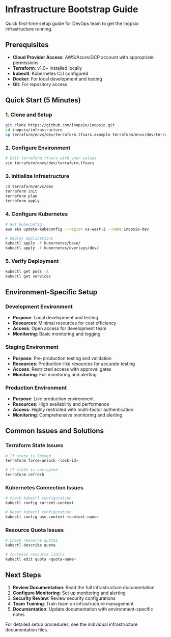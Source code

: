 # Infrastructure Bootstrap Guide

Quick first-time setup guide for DevOps team to get the Inopsio infrastructure running.

## Prerequisites

- **Cloud Provider Access**: AWS/Azure/GCP account with appropriate permissions
- **Terraform**: v1.0+ installed locally
- **kubectl**: Kubernetes CLI configured
- **Docker**: For local development and testing
- **Git**: For repository access

## Quick Start (5 Minutes)

### 1. Clone and Setup
```bash
git clone https://github.com/inopsio/inopsio.git
cd inopsio/infrastructure
cp terraform/envs/dev/terraform.tfvars.example terraform/envs/dev/terraform.tfvars
```

### 2. Configure Environment
```bash
# Edit terraform.tfvars with your values
vim terraform/envs/dev/terraform.tfvars
```

### 3. Initialize Infrastructure
```bash
cd terraform/envs/dev
terraform init
terraform plan
terraform apply
```

### 4. Configure Kubernetes
```bash
# Get kubeconfig
aws eks update-kubeconfig --region us-west-2 --name inopsio-dev

# Deploy applications
kubectl apply -f kubernetes/base/
kubectl apply -f kubernetes/overlays/dev/
```

### 5. Verify Deployment
```bash
kubectl get pods -A
kubectl get services
```

## Environment-Specific Setup

### Development Environment
- **Purpose**: Local development and testing
- **Resources**: Minimal resources for cost efficiency
- **Access**: Open access for development team
- **Monitoring**: Basic monitoring and logging

### Staging Environment
- **Purpose**: Pre-production testing and validation
- **Resources**: Production-like resources for accurate testing
- **Access**: Restricted access with approval gates
- **Monitoring**: Full monitoring and alerting

### Production Environment
- **Purpose**: Live production environment
- **Resources**: High availability and performance
- **Access**: Highly restricted with multi-factor authentication
- **Monitoring**: Comprehensive monitoring and alerting

## Common Issues and Solutions

### Terraform State Issues
```bash
# If state is locked
terraform force-unlock <lock-id>

# If state is corrupted
terraform refresh
```

### Kubernetes Connection Issues
```bash
# Check kubectl configuration
kubectl config current-context

# Reset kubectl configuration
kubectl config use-context <context-name>
```

### Resource Quota Issues
```bash
# Check resource quotas
kubectl describe quota

# Increase resource limits
kubectl edit quota <quota-name>
```

## Next Steps

1. **Review Documentation**: Read the full infrastructure documentation
2. **Configure Monitoring**: Set up monitoring and alerting
3. **Security Review**: Review security configurations
4. **Team Training**: Train team on infrastructure management
5. **Documentation**: Update documentation with environment-specific notes

For detailed setup procedures, see the individual infrastructure documentation files.
